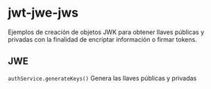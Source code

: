 # jwt-jwe-jws
Ejemplos de creación de objetos JWK para obtener llaves públicas y privadas con la finalidad de encriptar información o firmar tokens.


## JWE

`authService.generateKeys()`
Genera las llaves públicas y privadas

